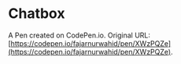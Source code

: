 # Chatbox

A Pen created on CodePen.io. Original URL: [https://codepen.io/fajarnurwahid/pen/XWzPQZe](https://codepen.io/fajarnurwahid/pen/XWzPQZe).

